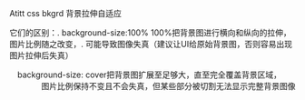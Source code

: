 Atitt css bkgrd  背景拉伸自适应

它们的区别：. background-size:100% 100%把背景图进行横向和纵向的拉伸，图片比例随之改变，. 可能导致图像失真（建议让UI给原始背景图，否则容易出现图片拉伸后失真）


　background-size: cover把背景图扩展至足够大，直至完全覆盖背景区域，
　　　　图片比例保持不变且不会失真，但某些部分被切割无法显示完整背景图像

